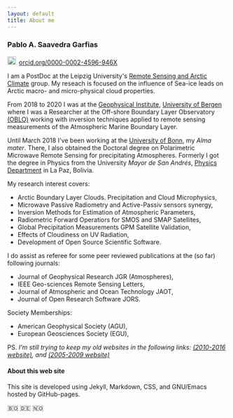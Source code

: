 ```yaml
---
layout: default
title: About me
---
```


<h3>Pablo A. Saavedra Garfias</h3>

<a href="https://orcid.org/0000-0002-4596-946X" target="orcid.widget" rel="noopener noreferrer" style="vertical-align:top;"><img src="https://orcid.org/sites/default/files/images/orcid_16x16.png" style="width:1.4em;margin-right:.5em;" alt="ORCID iD icon">orcid.org/0000-0002-4596-946X</a>
<p>
I am a PostDoc at the Leipzig University's  <a href="https://www.physgeo.uni-leipzig.de/en/institute-for-meteorology/research/workinggroupremotesensingandarcticclimatesystem/" title="Remote Sensing AG">Remote Sensing and Arctic Climate</a> group. My reseach is focused on the influence of Sea-ice leads on Arctic macro- and micro-physical cloud properties.
</p>
<p>
From 2018 to 2020 I was at the <a href="https://www.uib.no/gfi" title="Geofysisk Institutt (GFI)">Geophysical Institute</a>, <a href="https://uib.no" title="Universitetet i Bergen (UiB)">University of Bergen</a> where I was a Researcher at the Off-shore Boundary Layer Observatory <a href="https://oblo.w.uib.no/" title="Off-shore Boundary Layer Observatory">(OBLO)</a> working with inversion techniques applied to remote sensing measurements of the Atmospheric Marine Boundary Layer.
</p>
<p>
Until March 2018 I've been working at the <a title="Alma Mater" href="https://uni-bonn.de">University of Bonn</a>, my <em>Alma mater</em>. There, I also obtained the Doctoral degree on Polarimetric Microwave Remote Sensing for precipitating Atmospheres. Formerly I got the degree in Physics from the University <em>Mayor de San Andrés</em>, <a title="Alma Mater Fisica" href="http://www.fiumsa.edu.bo">Physics Department</a> in La Paz, Bolivia.<br/>
</p>

<p> My research interest covers:
<ul>
  <li> Arctic Boundary Layer Clouds. Precipitation and Cloud Microphysics,</li>
  <li> Microwave Passive Radiometry and Active-Passiv sensors synergy,</li>
  <li> Inversion Methods for Estimation of Atmospheric Parameters,</li>
  <li> Radiometric Forward Operatiors for SMOS and SMAP Satellites,</li>
  <li> Global Precipitation Measurements GPM Satellite Validation,</li>
  <li> Effects of Cloudiness on UV Radiation,</li>
  <li> Development of Open Source Scientific Software.</li>
</ul>
</p>

<p>I do assist as referee for some peer reviewed publications at the (so far) following journals:</p>
<ul>
  <li> Journal of Geophysical Research JGR (Atmospheres),</li>
  <li> IEEE Geo-sciences Remote Sensing Letters,</li>
  <li> Journal of Atmospheric and Ocean Technology JAOT,</li>
  <li> Journal of Open Research Software JORS.</li>
</ul>
<p>Society Memberships:</p>
<ul>
  <li> American Geophysical Society (AGU),</li>
  <li> European Geosciences Society (EGU),</li>
  <!-- <li> Norwegian Physical Society, </li>
  <li> Deutsche Physikalishe Geselshaft (DFG),</li>
  -->
</ul>
<p>

PS. <em>I'm still trying to keep my old websites in the following links:
<a title="2010-2017 MIUB website" href="{{site.PDFmiub}}" target="\_blank">(2010-2016 website)</a>, and
<a title="2005-2009 was at Yahoo-pages" href="http://www2.meteo.uni-bonn.de/admirari" target="\_blank">(2005-2009 website)</a>
</em>
<br/>
</p>
<h4> About this web site </h4>
This site is developed using Jekyll, Markdown, CSS, and GNU/Emacs hosted by GitHub-pages.

  🇧🇴 🇩🇪 🇳🇴

 <!-- Getting a lot of knowledge and inspiration from several sites and developers, mainly:<br/> -->
 <!-- Additional to my current work, I'm still keeping a work at the development of SMOS/SMAP synthetic measurements for data assimilation studies, as well as the GPM ground validation of satellite-based precipitation parameters.<br/> -->
<!-- I'm an enthusiast for experimental work with scientific instrumentation in the Lab or field experiments with all types of instrumentation but experienced mainly working with radiometers, radars and Lidars.<br/>
<!-- www.svgrepo.com </p>
<!--  <ul>    <li><a title="W3school" href="http://www.w3schools.com">W3 School</a>,</li>    <li><a title="Liquid doc" href="https://shopify.github.io/liquid">Liquid Language</a>,</li>    <li><a title="CodePen" href="https://codepen.io">Code PEN</a>,</li>   <li><a title="Cool Icons" href="https://simpleicons.org/">Cool SVG Icons</a>,</li>   <li><a title="Cool Emojis" href="https://emojipedia.org/flag-for-norway//">Emojipedia Flags</a>,</li>   <li><a title="Dhanish guy" href="http://www.dhanishgajjar.com">Dhanish</a>,</li>   <li><a title="Stack Overfow" href="http://www.stakoverflow.com">Stack Overflow</a>,</li>   <li>...and many others.</li>  </ul> -->
